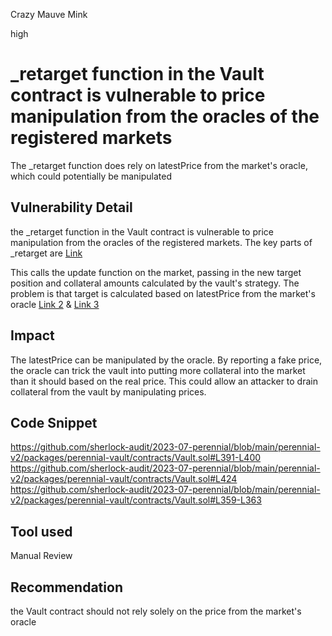 Crazy Mauve Mink

high

# _retarget function in the Vault contract is vulnerable to price manipulation from the oracles of the registered markets
The _retarget function does rely on latestPrice from the market's oracle, which could potentially be manipulated
## Vulnerability Detail
the _retarget function in the Vault contract is vulnerable to price manipulation from the oracles of the registered markets.
The key parts of _retarget are [Link](https://github.com/sherlock-audit/2023-07-perennial/blob/main/perennial-v2/packages/perennial-vault/contracts/Vault.sol#L391-L400)

This calls the update function on the market, passing in the new target position and collateral amounts calculated by the vault's strategy. The problem is that target is calculated based on latestPrice from the market's oracle [Link 2](https://github.com/sherlock-audit/2023-07-perennial/blob/main/perennial-v2/packages/perennial-vault/contracts/Vault.sol#L424) & [Link 3](https://github.com/sherlock-audit/2023-07-perennial/blob/main/perennial-v2/packages/perennial-vault/contracts/Vault.sol#L359-L363)



## Impact
The latestPrice can be manipulated by the oracle. By reporting a fake price, the oracle can trick the vault into putting more collateral into the market than it should based on the real price. This could allow an attacker to drain collateral from the vault by manipulating prices.

## Code Snippet
https://github.com/sherlock-audit/2023-07-perennial/blob/main/perennial-v2/packages/perennial-vault/contracts/Vault.sol#L391-L400 
https://github.com/sherlock-audit/2023-07-perennial/blob/main/perennial-v2/packages/perennial-vault/contracts/Vault.sol#L424
https://github.com/sherlock-audit/2023-07-perennial/blob/main/perennial-v2/packages/perennial-vault/contracts/Vault.sol#L359-L363
## Tool used

Manual Review

## Recommendation
the Vault contract should not rely solely on the price from the market's oracle